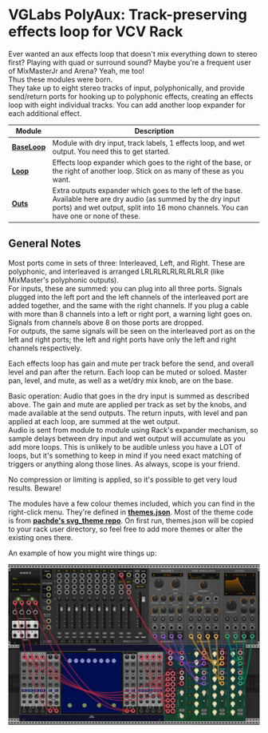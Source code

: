 # VGLabs PolyAux: Track-preserving effects loop for VCV Rack

Ever wanted an aux effects loop that doesn't mix everything down to stereo first? Playing with quad or surround sound? 
Maybe you're a frequent user of MixMasterJr and Arena? Yeah, me too!  
Thus these modules were born.  
They take up to eight stereo tracks of input, polyphonically, and provide send/return ports for hooking up to polyphonic effects, creating an effects loop with eight individual tracks.
You can add another loop expander for each additional effect.

| Module | Description |
| -- | -- |
| **[BaseLoop](doc/base.md)** | Module with dry input, track labels, 1 effects loop, and wet output. You need this to get started. |
| **[Loop](doc/loop.md)** | Effects loop expander which goes to the right of the base, or the right of another loop. Stick on as many of these as you want. |
| **[Outs](doc/outs.md)** | Extra outputs expander which goes to the left of the base. Available here are dry audio (as summed by the dry input ports) and wet output, split into 16 mono channels. You can have one or none of these.|

## General Notes

Most ports come in sets of three: Interleaved, Left, and Right. These are polyphonic, and interleaved is arranged LRLRLRLRLRLRLRLR (like MixMaster's polyphonic outputs).  
For inputs, these are summed: you can plug into all three ports. Signals plugged into the left port and the left channels of the interleaved port are added together, and the same with the right channels.
If you plug a cable with more than 8 channels into a left or right port, a warning light goes on. Signals from channels above 8 on those ports are dropped.  
For outputs, the same signals will be seen on the interleaved port as on the left and right ports; the left and right ports have only the left and right channels respectively.

Each effects loop has gain and mute per track before the send, and overall level and pan after the return. Each loop can be muted or soloed. Master pan, level, and mute, as well as a wet/dry mix knob, are on the base.

Basic operation: Audio that goes in the dry input is summed as described above. The gain and mute are applied per track as set by the knobs, and made available at the send outputs.
The return inputs, with level and pan applied at each loop, are summed at the wet output.  
Audio is sent from module to module using Rack's expander mechanism, so sample delays between dry input and wet output will accumulate as you add more loops. 
This is unlikely to be audible unless you have a LOT of loops, but it's something to keep in mind if you need exact matching of triggers or anything along those lines. As always, scope is your friend.

No compression or limiting is applied, so it's possible to get very loud results. Beware!

The modules have a few colour themes included, which you can find in the right-click menu. They're defined in **[themes.json](../res/themes.json)**. Most of the theme code is from **[pachde's svg_theme repo](https://github.com/Paul-Dempsey/svg_theme)**.
On first run, themes.json will be copied to your rack user directory, so feel free to add more themes or alter the existing ones there.

An example of how you might wire things up:

![Example](doc/PolyAuxMMJrArenaExample.png)
